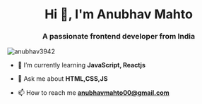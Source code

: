 <h1 align="center">Hi 👋, I'm Anubhav Mahto</h1>
<h3 align="center">A passionate frontend developer from India</h3>

<p align="left"> <img src="https://komarev.com/ghpvc/?username=anubhav3942&label=Profile%20views&color=0e75b6&style=flat" alt="anubhav3942" /> </p>

- 🌱 I’m currently learning **JavaScript, Reactjs**

- 💬 Ask me about **HTML,CSS,JS**

- 📫 How to reach me **anubhavmahto00@gmail.com**
